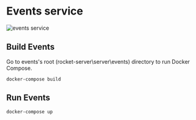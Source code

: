 # Events service

![events service](https://user-images.githubusercontent.com/1122708/51807142-cf95a480-228b-11e9-91c9-50a385c6791c.png)

## Build Events

Go to events's root (rocket-server\server\events) directory to run Docker Compose.

```
docker-compose build
```

## Run Events

```
docker-compose up
```
